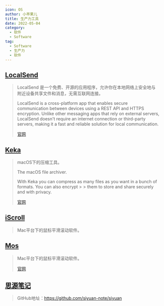 ```yaml
---
icon: OS
author: 小苹果儿
title: 生产力工具
date: 2022-05-04
category:
  - 软件
  - Software
tag:
  - Software
  - 生产力
  - 软件
---
```


## [LocalSend](https://github.com/localsend/localsend)

> LocalSend 是一个免费、开源的应用程序，允许你在本地网络上安全地与附近设备共享文件和消息，无需互联网连接。
>  
> LocalSend is a cross-platform app that enables secure communication between devices using a REST API and HTTPS encryption. Unlike other messaging apps that rely on external servers, LocalSend doesn't require an internet connection or third-party servers, making it a fast and reliable solution for local communication.
>  
> [官网](https://localsend.org/#/)

## <HopeIcon icon="home" />[Keka](https://github.com/aonez/Keka)

> macOS下的压缩工具。
>  
> The macOS file archiver.
>  
> With Keka you can compress as many files as you want in a bunch of formats. You can also encrypt > > them to store and share securely and with privacy.
>  
> [官网](https://www.keka.io/zh-cn/)

## [iScroll](https://www.better365.cn/iscroll.html)

> Mac平台下的鼠标平滑滚动软件。

## [Mos](https://github.com/Caldis/Mos)

> Mac平台下的鼠标平滑滚动软件。
>  
> [官网](https://mos.caldis.me/)

## [思源笔记](https://b3log.org/siyuan/?lang=cn)

  > GitHub地址：<https://github.com/siyuan-note/siyuan>
  